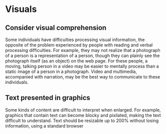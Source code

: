 # Visuals

## **Consider visual comprehension**

Some individuals have difficulties processing visual information, the opposite of the problem experienced by people with reading and verbal processing difficulties. For example, they may not realize that a photograph of a person is a representation of a person, though they can plainly see the photograph itself \(as an object\) on the web page. For these people, a moving, talking person in a video may be easier to mentally process than a static image of a person in a photograph. Video and multimedia, accompanied with narration, may be the best way to communicate to these individuals.

## **Text presented in graphics**

Some kinds of content are difficult to interpret when enlarged. For example, graphics that contain text can become blocky and pixilated, making the text difficult to understand. Text should be resizable up to 200% without losing information, using a standard browser

